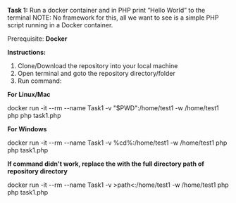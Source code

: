 **Task 1:**
Run a docker container and in PHP print “Hello World” to the terminal
NOTE: No framework for this, all we want to see is a simple PHP script running in a Docker container.

Prerequisite:
**Docker**

**Instructions:**
1. Clone/Download the repository into your local machine
2. Open terminal and goto the repository directory/folder
3. Run command:
    
  **For Linux/Mac**
   
   docker run -it --rm --name Task1 -v "$PWD":/home/test1 -w /home/test1 php php task1.php
   

   **For Windows**
   
   docker run -it --rm --name Task1 -v %cd%:/home/test1 -w /home/test1 php php task1.php
   

   **If command didn't work, replace the <path> with the full directory path of repository directory**
    
   docker run -it --rm --name Task1 -v $>$path$\lt$:/home/test1 -w /home/test1 php php task1.php
